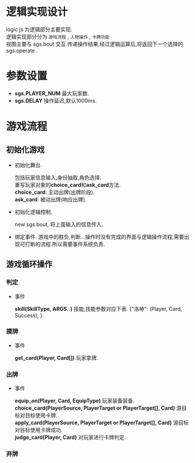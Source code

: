 # 逻辑实现设计

  logic.js 为逻辑部分主要实现.  
  逻辑实现部分分为 `游戏流程` , `人物操作` , `卡牌功能`  
  视图主要与 sgs.bout 交互.传递操作结果,经过逻辑运算后,将返回下一个选择的 sgs.operate . 

# 参数设置

- **sgs.PLAYER\_NUM** 最大玩家数.
- **sgs.DELAY** 操作延迟,默认1000ms.

# 游戏流程

## 初始化游戏

- 初始化舞台.

  包括玩家信息输入,身份抽取,角色选择.  
  重写玩家对象的**choice\_card**和**ask\_card**方法.  
  **choice\_card**: 主动出牌(出牌阶段).  
  **ask\_card**: 被动出牌(响应出牌).

- 初始化逻辑控制.

  new sgs.bout, 将上面输入的信息传入.

- 绑定事件.
  游戏中的胜负,判断...操作时没有完成的界面与逻辑操作流程,需要出现可打断的流程.所以需要事件系统负责.

## 游戏循环操作

### 判定

- 事件

  **skill(SkillType, ARGS..)** 技能,技能参数对应下表. 
    {"洛神": (Player, Card, Success),
    } 

### 摸牌

- 事件

  **get\_card(Player, Card[])** 玩家拿牌.

### 出牌

- 事件

  **equip\_on(Player, Card, EquipType)** 玩家装备装备.  
  **choice\_card(PlayerSource, PlayerTarget or PlayerTarget[], Card)** 源目标对目标使用卡牌.  
  **apply\_card(PlayerSource, PlayerTarget or PlayerTarget[], Card)** 源目标对目标使用卡牌成功.  
  **judge\_card(Player, Card)** 对玩家进行卡牌判定.


### 弃牌 



